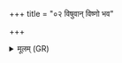 +++
title = "०२ विषुवान् विष्णो भव"

+++
<details><summary>मूलम् (GR)</summary>

विषुवान् विष्णो भव  
त्वं यो नृपतिर् मम ।  
अथो इन्द्र इव देवेभ्यो  
वि ब्रवीतु जनेभ्यः ॥
</details>